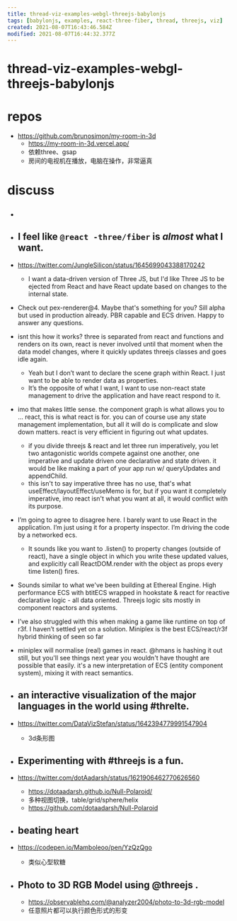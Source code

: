 ```yaml
---
title: thread-viz-examples-webgl-threejs-babylonjs
tags: [babylonjs, examples, react-three-fiber, thread, threejs, viz]
created: 2021-08-07T16:43:46.584Z
modified: 2021-08-07T16:44:32.377Z
---
```


# thread-viz-examples-webgl-threejs-babylonjs

# repos
- https://github.com/brunosimon/my-room-in-3d
  - https://my-room-in-3d.vercel.app/
  - 依赖three、gsap
  - 房间的电视机在播放，电脑在操作，非常逼真
# discuss
- ## 

- ## I feel like `@react -three/fiber` is *almost* what I want. 
- https://twitter.com/JungleSilicon/status/1645699043388170242
  - I want a data-driven version of Three JS, but I'd like Three JS to be ejected from React and have React update based on changes to the internal state.
- Check out pex-renderer@4. Maybe that's something for you? Sill alpha but used in production already. PBR capable and ECS driven. Happy to answer any questions.
- isnt this how it works? three is separated from react and functions and renders on its own, react is never involved until that moment when the data model changes, where it quickly updates threejs classes and goes idle again.
  - Yeah but I don’t want to declare the scene graph within React. I just want to be able to render data as properties.
  - It’s the opposite of what I want, I want to use non-react state management to drive the application and have react respond to it.
- imo that makes little sense. the component graph is what allows you to ... react, this is what react is for. you can of course use any state management implementation, but all it will do is complicate and slow down matters. react is very efficient in figuring out what updates.
  - if you divide threejs & react and let three run imperatively, you let two antagonistic worlds compete against one another, one imperative and update driven one declarative and state driven. it would be like making a part of your app run w/ queryUpdates and appendChild.
  - this isn't to say imperative three has no use, that's what useEffect/layoutEffect/useMemo is for, but if you want it completely imperative, imo react isn't what you want at all, it would conflict with its purpose.
- I’m going to agree to disagree here. I barely want to use React in the application. I’m just using it for a property inspector. I’m driving the code by a networked ecs.
  - It sounds like you want to .listen() to property changes (outside of react), have a single object in which you write these updated values, and explicitly call ReactDOM.render with the object as props every time listen() fires.

- Sounds similar to what  we've been building at Ethereal Engine. High performance ECS with btitECS wrapped in hookstate & react for reactive declarative logic - all data oriented. Threejs logic sits mostly in component reactors and systems.

- I’ve also struggled with this when making a game like runtime on top of r3f. I haven’t settled yet on a solution. Miniplex is the best ECS/react/r3f hybrid thinking of seen so far
- miniplex will normalise (real) games in react. @hmans is hashing it out still, but you'll see things next year you wouldn't have thought are possible that easily. it's a new interpretation of ECS (entity component system), mixing it with react semantics. 

- ## an interactive visualization of the major languages in the world using #threlte.
- https://twitter.com/DataVizStefan/status/1642394779991547904
  - 3d条形图

- ## Experimenting with #threejs is a fun.
- https://twitter.com/dotAadarsh/status/1621906462770626560
  - https://dotaadarsh.github.io/Null-Polaroid/
  - 多种视图切换，table/grid/sphere/helix
  - https://github.com/dotaadarsh/Null-Polaroid

- ## beating heart
- https://codepen.io/Mamboleoo/pen/YzQzQgo
  - 类似心型软糖

- ## Photo to 3D RGB Model using @threejs .
  - https://observablehq.com/@analyzer2004/photo-to-3d-rgb-model
  - 任意照片都可以执行颜色形式的形变
